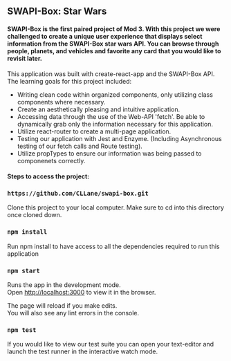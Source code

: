 ## SWAPI-Box: Star Wars

#### SWAPI-Box is the first paired project of Mod 3. With this project we were challenged to create a unique user experience that displays select information from the SWAPI-Box star wars API. You can browse through people, planets, and vehicles and favorite any card that you would like to revisit later.

This application was built with create-react-app and the SWAPI-Box API. The learning goals for this project included:
- Writing clean code within organized components, only utilizing class components where necessary.
- Create an aesthetically pleasing and intuitive application.
- Accessing data through the use of the Web-API 'fetch'. Be able to dynamically grab only the information necessary for this application.
- Utilize react-router to create a multi-page application.
- Testing our application with Jest and Enzyme. (Including Asynchronous testing of our fetch calls and Route testing).
- Utilize propTypes to ensure our information was being passed to componenets correctly.

#### Steps to access the project:

### `https://github.com/CLLane/swapi-box.git`

Clone this project to your local computer. Make sure to cd into this directory once cloned down.

### `npm install`

Run npm install to have access to all the dependencies required to run this application

### `npm start`

Runs the app in the development mode.<br>
Open [http://localhost:3000](http://localhost:3000) to view it in the browser.

The page will reload if you make edits.<br>
You will also see any lint errors in the console.

### `npm test`

If you would like to view our test suite you can open your text-editor and launch the test runner in the interactive watch mode.<br>




